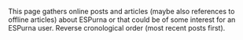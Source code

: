This page gathers online posts and articles (maybe also references to offline articles) about ESPurna or that could be of some interest for an ESPurna user. Reverse cronological order (most recent posts first).